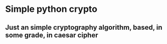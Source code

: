 # Simple python crypto
## Just an simple cryptography algorithm, based, in some grade, in caesar cipher